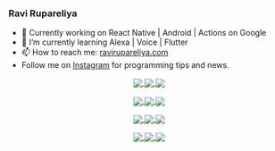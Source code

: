 ### Ravi Rupareliya

- 🔭 Currently working on React Native | Android | Actions on Google
- 🌱 I’m currently learning Alexa | Voice | Flutter
- 📫 How to reach me: [ravirupareliya.com](https://ravirupareliya.com)
- Follow me on [Instagram](https://www.instagram.com/ravi.rupareliya/) for programming tips and news.

<a href="https://www.instagram.com/ravi.rupareliya/" target="_blank">
<!-- insta-feed:START-->
<p align="center">
<img align="center" src=https://scontent-atl3-1.cdninstagram.com/v/t51.2885-15/e35/s150x150/122425343_1572645589603046_1626634953961554534_n.jpg?_nc_ht=scontent-atl3-1.cdninstagram.com&_nc_cat=102&_nc_ohc=JEuYMb_sVzsAX__vwrZ&tp=1&oh=c22c0e37a09c9197f7ce0225846dfe53&oe=60468441 />
<img align="center" src=https://scontent-atl3-1.cdninstagram.com/v/t51.2885-15/e35/s150x150/119738360_171946631175661_8308691936849414239_n.jpg?_nc_ht=scontent-atl3-1.cdninstagram.com&_nc_cat=101&_nc_ohc=GOPTaUeaNaIAX_cIZTi&tp=1&oh=fc7c72b31a51eaf21809552f0845998c&oe=604974DD />
<img align="center" src=https://scontent-atl3-1.cdninstagram.com/v/t51.2885-15/e35/s150x150/119471335_3325605627530848_5783608158621298966_n.jpg?_nc_ht=scontent-atl3-1.cdninstagram.com&_nc_cat=104&_nc_ohc=QUlScds5O0AAX9lR4fb&tp=1&oh=da8ac6e7656c800c6974373b120ce786&oe=6049F181 />
</p>
<p align="center">
<img align="center" src=https://scontent-atl3-1.cdninstagram.com/v/t51.2885-15/e35/s150x150/118735524_155532192843864_2438830621806811548_n.jpg?_nc_ht=scontent-atl3-1.cdninstagram.com&_nc_cat=100&_nc_ohc=-KZFg13-z64AX9Gs95A&tp=1&oh=7eaea47779cb63e0a4577b55f666b173&oe=6047BDEE />
<img align="center" src=https://scontent-atl3-1.cdninstagram.com/v/t51.2885-15/e35/s150x150/118358282_793232521422249_4194198869826492121_n.jpg?_nc_ht=scontent-atl3-1.cdninstagram.com&_nc_cat=109&_nc_ohc=-GMER59qx4UAX_r6NQk&tp=1&oh=71c2cf5a6b4b6bd0e6318f20be46935b&oe=60468EBC />
<img align="center" src=https://scontent-atl3-1.cdninstagram.com/v/t51.2885-15/e35/s150x150/118083536_653646245259286_4437462516989252087_n.jpg?_nc_ht=scontent-atl3-1.cdninstagram.com&_nc_cat=110&_nc_ohc=t59rEgB5j0kAX_0ldlU&tp=1&oh=9f00f518919fee2452e66d7c8aa5ee07&oe=6046FE5C />
</p>
<p align="center">
<img align="center" src=https://scontent-atl3-1.cdninstagram.com/v/t51.2885-15/e35/s150x150/118175330_604822603490734_6882222491011634628_n.jpg?_nc_ht=scontent-atl3-1.cdninstagram.com&_nc_cat=110&_nc_ohc=Jei0XWSd7eQAX_txM4s&tp=1&oh=1fa4c46c321920c2718af8123a2a3691&oe=604927F7 />
<img align="center" src=https://scontent-atl3-1.cdninstagram.com/v/t51.2885-15/e35/s150x150/117801930_118850686597100_8281062695853943386_n.jpg?_nc_ht=scontent-atl3-1.cdninstagram.com&_nc_cat=108&_nc_ohc=3xr7HhPgPNcAX9XdvzQ&tp=1&oh=b904cb119c62e9804c6df86e32864c68&oe=604999C0 />
<img align="center" src=https://scontent-atl3-1.cdninstagram.com/v/t51.2885-15/e35/s150x150/117867292_2771207523148452_3241414180657952736_n.jpg?_nc_ht=scontent-atl3-1.cdninstagram.com&_nc_cat=100&_nc_ohc=dYIaaM-h5LcAX-oyjKI&tp=1&oh=2ea3d1b919d79ceb2c48b7087c1a016d&oe=60493221 />
</p>
<p align="center">
<img align="center" src=https://scontent-atl3-1.cdninstagram.com/v/t51.2885-15/e35/s150x150/117931678_793632161399712_7562658963115355616_n.jpg?_nc_ht=scontent-atl3-1.cdninstagram.com&_nc_cat=100&_nc_ohc=Ab-mAGDzYuMAX-Pa7-u&tp=1&oh=a9c54b09b8d55ce46a01383ae04b3de3&oe=60473D37 />
<img align="center" src=https://scontent-atl3-1.cdninstagram.com/v/t51.2885-15/e35/s150x150/117747115_220949032661980_1081920512424702093_n.jpg?_nc_ht=scontent-atl3-1.cdninstagram.com&_nc_cat=104&_nc_ohc=Tdud-QFLZCQAX_4Fp8F&tp=1&oh=031a9afa45d4629e321709f02be8bf22&oe=6048A996 />
<img align="center" src=https://scontent-atl3-1.cdninstagram.com/v/t51.2885-15/e35/s150x150/117564950_167171931547080_7523565149947571776_n.jpg?_nc_ht=scontent-atl3-1.cdninstagram.com&_nc_cat=100&_nc_ohc=XUiaLd1fQPsAX_LRNPM&tp=1&oh=347f55e3e6fadc2a748b181acca9d10c&oe=6047D9DD />
</p>

<!-- insta-feed:END-->
</a>
